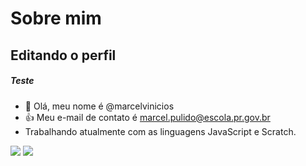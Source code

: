 # Sobre mim
## Editando o perfil
##### Teste

- 👋 Olá, meu nome é @marcelvinicios
- :+1: Meu e-mail de contato é marcel.pulido@escola.pr.gov.br
- Trabalhando atualmente com as linguagens JavaScript e Scratch. 

![](https://img.shields.io/badge/Scratch-4D97FF?style=for-the-badge&logo=Scratch&logoColor=white)
![](https://img.shields.io/badge/JavaScript-323330?style=for-the-badge&logo=javascript&logoColor=F7DF1E)

